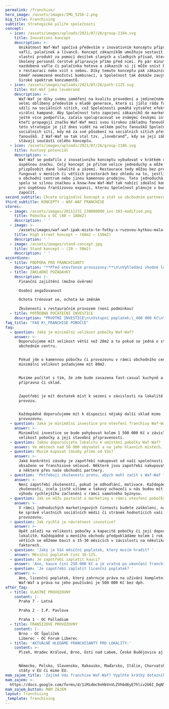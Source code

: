 ```yaml
---
permalink: /franchise/
hero_image: /assets/images/IMG_5256-2.png
big_title: Franchising
subtitle: Strategické pilíře společnosti
concept:
  - icon: /assets/images/uploads/2021/07/26/group-2184.svg
    title: Inovativní koncept
    description: >-
      Unikátnost Waf-Waf spočívá především v inovativním konceptu přípravy
      vaflí, palačinek a lívanců. Koncept zákazníkům umožňuje sestavit si svůj
      vlastní produkt za pomocí desítek slaných a sladkých přísad, který pak
      školený personál čerstvě připravuje přímo před nimi. Po pár minutách je
      nazdobená vafle či palačinka hotova a zákazník si jí může sníst buď přímo
      v restauraci nebo vzít s sebou. Díky tomuto konceptu pak zákazníci mají
      téměř neomezené množství kombinací, a Společnost tak dokáže zaujmout
      široké spektrum konzumentů.
  - icon: /assets/images/uploads/2021/07/26/path-1125.svg
    title: Waf-Waf jako lovebrand
    description: >-
      Waf-Waf je díky svému zaměření na kvalitu provedení a jedinečnému zdobení
      velmi oblíbený především u mladé generace, která si jídlo ráda fotí a
      sdílí na sociálních sítích, což Společnosti pomáhá vytvářet efektivní
      virální kampaně. Aby Společnost toto zapojení zákazníků do marketingu
      ještě více podpořila, začala spolupracovat se známými českými influencery,
      kteří propagují značku Waf-Waf mezi svou širokou základnu fanoušků. Úspěch
      této strategie je již dnes vidět na velkém počtu fanoušků Společnosti na
      sociálních sítí, kdy má za své působení na sociálních sítích přes 32 tis.
      fanoušků. Z Waf-Waf se tak stal tzv. „lovebrand“, kdy se její zákazníci
      stávají součástí celého konceptu.
  - icon: /assets/images/uploads/2021/07/26/group-2186.svg
    title: Rustový potenciál
    description: >-
      Waf-Waf se podařilo z inovativního konceptu vybudovat v krátkém čase
      úspěšnou značku. Celý koncept je přitom velice jednoduchý a může se snadno
      přizpůsobit dané lokalitě a zázemí. Restaurace tedy můžou bez problému
      fungovat v menších či větších prostorách bez ohledu na to, jestli se jedná
      o obchodní centrum nebo jinou kamennou prodejnu. Tato jednoduchá koncepce
      spolu se silnou značkou a know-how Waf-Waf tak nabízí ideální kombinaci
      pro úspěšnou franšízovou expanzi, kterou Společnost plánuje v budoucnu
      započít.
second_subtitle: Chcete originální koncept a stát se obchodním partnerem rostoucí značky?
third_subtitle: KONCEPTY – WAF-WAF FRANCHISE
stores:
  - image: /assets/images/20111231_230000000_ios-103-modified.png
    title: Pobočka v OC (80 – 180m2)
    description: ' '
  - image: >-
      /assets/images/waf-waf-ipak-misto-te-fotky-s-ruzovou-kytkou-mala-fotka-v-uvodnim-ramecku.jpg
    title: High street koncept – (60m2 – 150m2)
    description: ' '
  - image: /assets/images/stand-concept.jpg
    title: Stand koncept – (20 – 50m2)
    description: ' '
accordions:
  - title: PODPORA PRO FRANCHISANTY
    description: "**Před otevřením provozovny:**\n\nVyhledání vhodné lokality, nabídka z lokalit, které jsou k dispozici\n\nArchitektonická studie a projekt provozovny\n\nVýstavba a vybavení provozovny na klíč\n\nNábor a vyškolení\_kompletního personálu včetně Vás, kde Vás zasvětíme do jednotlivých procesů \_(provoz, kvalita, marketing, finance, personalistika, kontrola restaurací, věrnostní systém, software aj.)\n\n**Po otevření provozovny:**\n\nZajištění dodávky surovin, obalů a ostatních materiálů (zejména marketingových) včetně technologie a\_logistiky\n\nPodpora centrály Waf-Waf\n\nNastavení marketingové strategie a pomoc při lokálním marketingu\n\nKontrolní systémy provozovny\n\nKompletní softwarové vybavení – pokladní systém, sklady\n\nHodnocení Vaší výkonnosti a hledání optimálního řešení\n\nVývoj a dodržování standardů značky"
  - title: ZÁKLADNÍ POŽADAVKY
    description: |-
      Finanční zajištění (možno úvěrem)

      Osobní angažovanost

      Ochota trénovat se, ochota ke změnám

      Zkušenosti s restauračním provozem (není podmínkou)
  - title: POTŘEBNÁ POČÁTEČNÍ INVESTICE
    description: "PRVOTNÍ INVESTICE\n\nVstupní poplatek:\_400 000 Kč\n\nKauce:\_250 000 Kč\n\nInvestice:\_od cca. 1,5 mil. v\_závislosti na výběru typu provozu\n\nDále je potřeba se připravit na náklady spojené s otevřením provozovny:  \nškolení zaměstnanců, prvotní náklady na nákup zboží.\n\nMĚSÍČNÍ POPLATKY\n\nFranšízový poplatek:\_8-10 % z\_tržby v závislosti na finančních výsledcích.\n\nPROVOZNÍ NÁKLADY\n\nNájemné a energie\n\nMzdové a personální náklady\n\nSuroviny, obaly a logistika\n\nMarketing v\_rámci\_a okolí\_provozovny\n\nIT a Systémy\n\nKontrolní mechanismy provozovny\n\nOstatní provozní, režijní a finanční náklady\n\nSmlouva se uzavírá na dobu 5 let. Návratnosti investic lze dosáhnout během 12-30 měsíců."
faq_title: "FAQ K\_FRANCHISE POBOČCE"
faq:
  - question: Jaká je minimální velikost pobočky Waf-Waf?
    answer: >-
      Doporučujeme mít velikost větší než 20m2 a to pokud se jedná o stánek v
      obchodním centru.


      Pokud jde o kamennou pobočku či provozovnu v rámci obchodního centra, tak
      minimální velikost požadujeme mít 80m2.


      Musíme počítat s tím, že zde bude zasazena fast-casual kuchyně a také
      přípravna či sklad.


      Zapotřebí je mít dostatek míst k sezení v závislosti na lokalitě a typu
      provozu.


      Každopádně doporučujeme mít k dispozici nějaký další sklad mimo
      provozovnu.
  - question: Jaká je minimální investice pro otevření franchisy Waf-Waf?
    answer: >-
      Minimální investice se bude pohybovat kolem 1 500 000 Kč v závislosti na
      velikost pobočky a její stavební připravenosti.
  - question: Jakou doporučujete lokalitu k umístění pobočky Waf-Waf?
    answer: Ve městech nad 50 000 obyvatel a na jeho hlavních místech.
  - question: Musím kupovat zásoby přímo od Vás?
    answer: >-
      Jaké konkrétní zásoby je zapotřebí nakupovat od naší společnosti je
      obsaženo ve franchisové smlouvě. Některé jsou zapotřebí nakupovat napřímo
      a některé přes naše obchodní partnery.
  - question: 'Potřebuji zkušenosti proto, abych mohl začít s Waf-Waf franchise?'
    answer: >-
      Není zapotřebí zkušeností, pokud je odhodlání, motivace. Každopádně
      zkušenosti, zcela jistě vítáme a takový uchazeči u nás budou mít určitou
      výhodu rychlejšího začlenění v rámci samotného byznysu.
  - question: Jak se můžu postarat o marketing v rámci otevření pobočky Waf-Waf?
    answer: >-
      V rámci jednoduchých marketingových činnosti budete zaškoleni, například
      ke správě vlastních sociálních médií či stránek hodnotících vaši
      provozovnu.
  - question: Jak rychlá je návratnost investice?
    answer: >-
      Opět záleží na velikosti pobočky a kapacitě pobočky či její doporučené
      lokalitě. Každopádně u menšího obchodu předpokládáme kolem 1 rok a u
      větších se můžeme bavit o 15-30 měsících v závislosti na několika
      faktorech.
  - question: 'Jaký je Váš měsíční poplatek, který musím hradit? '
    answer: Měsíční poplatek činí 10-12%.
  - question: Je zapotřebí zaplatit kauci?
    answer: 'Ano, kauce činí 250 000 Kč a je vratná po ukončení franchisingové smlouvy.'
  - question: 'Je zapotřebí zaplatit licenční poplatek? '
    answer: >-
      Ano, licenční poplatek, který zahrnuje práva na užívání kompletního brandu
      Waf-Waf a práva na jeho používání je 500 000 Kč bez dph.
after_faq:
  - title: VLASTNÍ PROVOZOVNY
    content: |-
      Praha 7 - Letná

      Praha 2 - I.P. Pavlova

      Praha 1 - OC Palladium
  - title: FRANŠÍZOVÉ PROVOZOVNY
    content: |-
      Brno - OC Špalíček
      Liberec - OC Forum Liberec
  - title: 'AKTUÁLNĚ HLEDÁME FRANCHISANTY PRO LOKALITY:'
    content: >-
      Plzeň, Hradec Králové, Brno, Ústí nad Labem, České Budějovice aj. 


      Německo, Polsko, Slovensko, Rakousko, Maďarsko, Itálie, Chorvatsko a další
      státy v EU či mimo EU. 
mam_zajem_title: 'Zajímá Vás franchise Waf-Waf? Vyplňte krátký dotazník, děkujeme. '
mam_zajem: >-
  https://docs.google.com/forms/d/1iMidmc9xHbVnVLZVh6d6yE7hliv2U6I_DqN5lSW_3vI/prefill
mam_zajem_button: MÁM ZÁJEM
layout: franchising
_template: franchising
---
```


